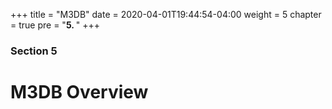 +++
title = "M3DB"
date = 2020-04-01T19:44:54-04:00
weight = 5
chapter = true
pre = "<b>5. </b>"
+++

### Section 5

# M3DB Overview
